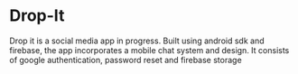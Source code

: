 # Drop-It
Drop it is a social media app in progress. Built using android sdk and firebase, the app incorporates a mobile chat system and design.
It consists of google authentication, password reset and firebase storage
